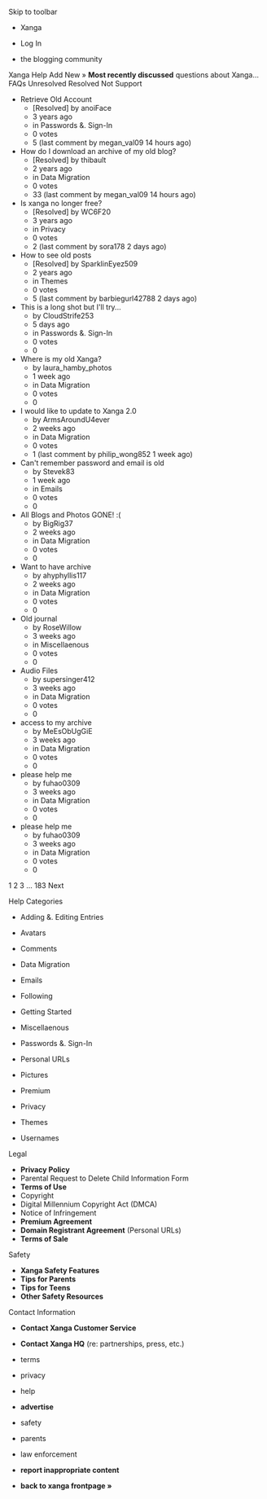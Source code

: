 Skip to toolbar

*   Xanga

*   Log In

*   the blogging community

Xanga Help Add New » **Most recently discussed** questions about Xanga… FAQs Unresolved Resolved Not Support

*   Retrieve Old Account
    *   \[Resolved\] by anoiFace
    *   3 years ago
    *   in Passwords &. Sign-In
    *   0 votes
    *   5 (last comment by megan\_val09 14 hours ago)
*   How do I download an archive of my old blog?
    *   \[Resolved\] by thibault
    *   2 years ago
    *   in Data Migration
    *   0 votes
    *   33 (last comment by megan\_val09 14 hours ago)
*   Is xanga no longer free?
    *   \[Resolved\] by WC6F20
    *   3 years ago
    *   in Privacy
    *   0 votes
    *   2 (last comment by sora178 2 days ago)
*   How to see old posts
    *   \[Resolved\] by SparklinEyez509
    *   2 years ago
    *   in Themes
    *   0 votes
    *   5 (last comment by barbiegurl42788 2 days ago)
*   This is a long shot but I'll try...
    *   by CloudStrife253
    *   5 days ago
    *   in Passwords &. Sign-In
    *   0 votes
    *   0
*   Where is my old Xanga?
    *   by laura\_hamby\_photos
    *   1 week ago
    *   in Data Migration
    *   0 votes
    *   0
*   I would like to update to Xanga 2.0
    *   by ArmsAroundU4ever
    *   2 weeks ago
    *   in Data Migration
    *   0 votes
    *   1 (last comment by philip\_wong852 1 week ago)
*   Can't remember password and email is old
    *   by Stevek83
    *   1 week ago
    *   in Emails
    *   0 votes
    *   0
*   All Blogs and Photos GONE! :(
    *   by BigRig37
    *   2 weeks ago
    *   in Data Migration
    *   0 votes
    *   0
*   Want to have archive
    *   by ahyphyllis117
    *   2 weeks ago
    *   in Data Migration
    *   0 votes
    *   0
*   Old journal
    *   by RoseWillow
    *   3 weeks ago
    *   in Miscellaenous
    *   0 votes
    *   0
*   Audio Files
    *   by supersinger412
    *   3 weeks ago
    *   in Data Migration
    *   0 votes
    *   0
*   access to my archive
    *   by MeEsObUgGiE
    *   3 weeks ago
    *   in Data Migration
    *   0 votes
    *   0
*   please help me
    *   by fuhao0309
    *   3 weeks ago
    *   in Data Migration
    *   0 votes
    *   0
*   please help me
    *   by fuhao0309
    *   3 weeks ago
    *   in Data Migration
    *   0 votes
    *   0

1 2 3 ... 183 Next

Help Categories

*   Adding &. Editing Entries
*   Avatars
*   Comments
*   Data Migration
*   Emails
*   Following
*   Getting Started
*   Miscellaenous

*   Passwords &. Sign-In
*   Personal URLs
*   Pictures
*   Premium
*   Privacy
*   Themes
*   Usernames

Legal

*   **Privacy Policy**
*   Parental Request to Delete Child Information Form
*   **Terms of Use**
*   Copyright
*   Digital Millennium Copyright Act (DMCA)
*   Notice of Infringement
*   **Premium Agreement**
*   **Domain Registrant Agreement** (Personal URLs)
*   **Terms of Sale**

Safety

*   **Xanga Safety Features**
*   **Tips for Parents**
*   **Tips for Teens**
*   **Other Safety Resources**

Contact Information

*   **Contact Xanga Customer Service**
*   **Contact Xanga HQ** (re: partnerships, press, etc.)

*   terms
*   privacy
*   help
*   **advertise**

*   safety
*   parents
*   law enforcement
*   **report inappropriate content**

*   **back to xanga frontpage »**